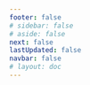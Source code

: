 ```yaml
---
footer: false
# sidebar: false
# aside: false
next: false
lastUpdated: false
navbar: false
# layout: doc
---
```


<script setup>
const chatPrompts = [
  { id: "1", text: "Expo City Dubai", category: "சுற்றுலா தலங்கள்" },
  { id: "2", text: "Dubai Frame tickets", category: "சுற்றுலா தலங்கள்" },
  { id: "3", text: "Burj Khalifa tickets", category: "சுற்றுலா தலங்கள்" },
  { id: "4", text: "Museum of the Future", category: "சுற்றுலா தலங்கள்" },
  { id: "5", text: "Abu Dhabi Louvre", category: "சுற்றுலா தலங்கள்" },
  { id: "6", text: "Ferrari World Abu Dhabi", category: "சுற்றுலா தலங்கள்" },
  { id: "7", text: "Dubai Mall restaurants", category: "உணவு" },
  { id: "8", text: "Best Arabic food Dubai", category: "உணவு" },
  { id: "9", text: "Dubai Michelin star restaurants", category: "உணவு" },
  { id: "10", text: "Sharjah street food", category: "உணவு" },
  { id: "11", text: "Palm Jumeirah rental", category: "வீட்டு வசதி" },
  { id: "12", text: "Dubai Marina apartments", category: "வீட்டு வசதி" },
  { id: "13", text: "Abu Dhabi affordable housing", category: "வீட்டு வசதி" },
  { id: "14", text: "UAE rental laws", category: "வீட்டு வசதி" },
  { id: "15", text: "Dubai Metro map", category: "போக்குவரத்து" },
  { id: "16", text: "Abu Dhabi taxi rates", category: "போக்குவரத்து" },
  { id: "17", text: "UAE driving license", category: "போக்குவரத்து" },
  { id: "18", text: "Dubai RTA services", category: "போக்குவரத்து" },
  { id: "19", text: "Dubai Mall shopping", category: "கடைகள்" },
  { id: "20", text: "Global Village Dubai", category: "கடைகள்" },
  { id: "21", text: "Dubai Gold Souk", category: "கடைகள்" },
  { id: "22", text: "Mall of Emirates offers", category: "கடைகள்" },
  { id: "23", text: "UAE business setup", category: "வணிகம்" },
  { id: "24", text: "Dubai free zones", category: "வணிகம்" },
  { id: "25", text: "UAE company registration", category: "வணிகம்" },
  { id: "26", text: "UAE freelance visa", category: "வணிகம்" },
  { id: "27", text: "UAE visa requirements", category: "பயணம்" },
  { id: "28", text: "Dubai tourist attractions", category: "பயணம்" },
  { id: "29", text: "UAE visit visa application", category: "பயணம்" },
  { id: "30", text: "Abu Dhabi tourist places", category: "பயணம்" },
  { id: "31", text: "Desert safari Dubai", category: "பயணம்" },
  { id: "32", text: "Dubai jobs for expatriates", category: "வேலைகள்" },
  { id: "33", text: "UAE work permit process", category: "வேலைகள்" },
  { id: "34", text: "Remote jobs in UAE", category: "வேலைகள்" },
  { id: "35", text: "UAE salary guide", category: "வேலைகள்" },
  { id: "36", text: "UAE weather forecast", category: "நிகழ்வுகள்" },
  { id: "37", text: "Dubai upcoming events", category: "நிகழ்வுகள்" },
  { id: "38", text: "UAE national day celebrations", category: "நிகழ்வுகள்" },
  { id: "39", text: "Dubai shopping festival", category: "நிகழ்வுகள்" },
  { id: "40", text: "Emirates ID renewal", category: "சேவைகள்" },
  { id: "41", text: "UAE banking services", category: "சேவைகள்" },
  { id: "42", text: "DEWA bill payment", category: "சேவைகள்" },
  { id: "43", text: "Etisalat package upgrade", category: "சேவைகள்" },
  { id: "44", text: "Best schools in Dubai", category: "கல்வி" },
  { id: "45", text: "UAE university admission", category: "கல்வி" },
  { id: "46", text: "KHDA school ratings", category: "கல்வி" },
  { id: "47", text: "UAE health insurance", category: "சுகாதாரம்" },
  { id: "48", text: "Best hospitals in Dubai", category: "சுகாதாரம்" },
  { id: "49", text: "Medical check-up UAE", category: "சுகாதாரம்" },
  { id: "50", text: "DHA services", category: "சுகாதாரம்" }
]
</script>

<AIChat :prompts="chatPrompts" />